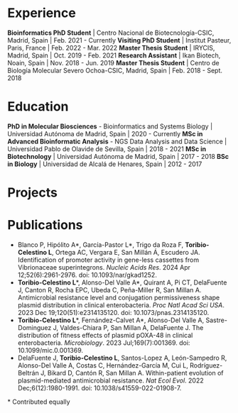 # Experience

**Bioinformatics PhD Student** \| Centro Nacional de Biotecnología-CSIC, Madrid, Spain \| Feb. 2021 - Currently
**Visiting PhD Student** \| Institut Pasteur, Paris, France \| Feb. 2022 - Mar. 2022
**Master Thesis Student** \| IRYCIS, Madrid, Spain \| Oct. 2019 - Feb. 2021
**Research Assistant** \| Ikan Biotech, Noain, Spain \| Nov. 2018 - Jun. 2019
**Master Thesis Student** \| Centro de Biología Molecular Severo Ochoa-CSIC, Madrid, Spain \| Feb. 2018 - Sept. 2018


# Education

**PhD in Molecular Biosciences** - Bioinformatics and Systems Biology \| Universidad Autónoma de Madrid, Spain \| 2020 - Currently
**MSc in Advanced Bioinformatic Analysis** - NGS Data Analysis and Data Science \| Universidad Pablo de Olavide de Sevilla, Spain \| 2018 - 2021
**MSc in Biotechnology** \| Universidad Autónoma de Madrid, Spain \| 2017 - 2018
**BSc in Biology** \| Universidad de Alcalá de Henares, Spain \| 2012 - 2017


# Projects


# Publications

* Blanco P, Hipólito A*, García-Pastor L*, Trigo da Roza F, **Toribio-Celestino L**, Ortega AC, Vergara E, San Millán Á, Escudero JA. Identification of promoter activity in gene-less cassettes from Vibrionaceae superintegrons. *Nucleic Acids Res*. 2024 Apr 12;52(6):2961-2976. doi: 10.1093/nar/gkad1252.
* **Toribio-Celestino L***, Alonso-Del Valle A*, Quirant A, Pi CT, DelaFuente J, Canton R, Rocha EPC, Ubeda C, Peña-Miller R, San Millan A. Antimicrobial resistance level and conjugation permissiveness shape plasmid distribution in clinical enterobacteria. *Proc Natl Acad Sci USA*. 2023 Dec 19;120(51):e2314135120. doi: 10.1073/pnas.2314135120.
* **Toribio-Celestino L***, Fernández-Calvet A*, Alonso-Del Valle A, Sastre-Dominguez J, Valdes-Chiara P, San Millan A, DelaFuente J. The distribution of fitness effects of plasmid pOXA-48 in clinical enterobacteria. *Microbiology*. 2023 Jul;169(7):001369. doi: 10.1099/mic.0.001369.
* DelaFuente J, **Toribio-Celestino L**, Santos-Lopez A, León-Sampedro R, Alonso-Del Valle A, Costas C, Hernández-García M, Cui L, Rodríguez-Beltrán J, Bikard D, Cantón R, San Millan A. Within-patient evolution of plasmid-mediated antimicrobial resistance. *Nat Ecol Evol*. 2022 Dec;6(12):1980-1991. doi: 10.1038/s41559-022-01908-7.

\* Contributed equally
